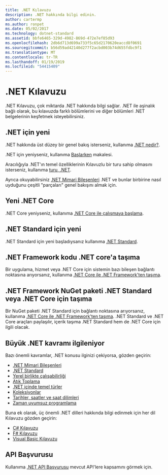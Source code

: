 ```yaml
---
title: .NET Kılavuzu
description: .NET hakkında bilgi edinin.
author: cartermp
ms.author: ronpet
ms.date: 05/02/2017
ms.technology: dotnet-standard
ms.assetid: bbfe6465-329d-4982-869d-472e7ef85d93
ms.openlocfilehash: 2db6d713d699a733f5c65d2170620eaccd8f0691
ms.sourcegitcommit: b56d59ad42140d277f2acbd003b74d655fdbc9f1
ms.translationtype: MT
ms.contentlocale: tr-TR
ms.lasthandoff: 01/19/2019
ms.locfileid: "54415409"
---
```

# <a name="net-guide"></a>.NET Kılavuzu

.NET Kılavuzu, çok miktarda .NET hakkında bilgi sağlar.  .NET ile aşinalık bağlı olarak, bu kılavuzda farklı bölümlerini ve diğer bölümleri .NET belgelerinin keşfetmek isteyebilirsiniz.

## <a name="new-to-net"></a>.NET için yeni

.NET hakkında üst düzey bir genel bakış isterseniz, kullanıma [.NET nedir?](https://www.microsoft.com/net/learn/what-is-dotnet).

.NET için yeniyseniz, kullanıma [Başlarken](get-started.md) makalesi.

Aracılığıyla .NET'ın temel özelliklerinin Kılavuzlu bir turu sahip olmasını isterseniz, kullanıma [turu, .NET](tour.md).

Ayrıca okuyabilirsiniz [.NET Mimari Bileşenleri](components.md) .NET ve bunlar birbirine nasıl uyduğunu çeşitli "parçaları" genel bakışını almak için.

## <a name="new-to-net-core"></a>Yeni .NET Core

.NET Core yeniyseniz, kullanıma [.NET Core ile çalışmaya başlama](../core/get-started.md).

## <a name="new-to-net-standard"></a>.NET Standard için yeni

.NET Standard için yeni başladıysanız kullanıma [.NET Standard](net-standard.md).

## <a name="porting-net-framework-code-to-net-core"></a>.NET Framework kodu .NET core'a taşıma

Bir uygulama, hizmet veya .NET Core için sistemin bazı bileşen bağlantı noktasına arıyorsanız, kullanıma [.NET Core ile .NET Framework'ten taşıma](../core/porting/index.md).

## <a name="porting-a-nuget-package-from-net-framework-to-net-standard-or-net-core"></a>.NET Framework NuGet paketi .NET Standard veya .NET Core için taşıma

Bir NuGet paketi .NET Standard için bağlantı noktasına arıyorsanız, kullanıma [.NET Core ile .NET Framework'ten taşıma](../core/porting/index.md).  .NET Standard ve .NET Core araçları paylaşılır, içerik taşıma .NET Standard hem de .NET Core için ilgili olacak.

## <a name="interested-in-major-net-concepts"></a>Büyük .NET kavramı ilgileniyor

Bazı önemli kavramlar, .NET konusu ilginizi çekiyorsa, gözden geçirin:

* [.NET Mimari Bileşenleri](components.md)
* [.NET Standard](net-standard.md)
* [Yerel birlikte çalışabilirliği](native-interop/index.md)
* [Atık Toplama](garbagecollection/index.md)
* [.NET içinde temel türler](base-types/index.md)
* [Koleksiyonlar](collections/index.md)
* [Tarihler, saatler ve saat dilimleri](datetime/index.md)
* [Zaman uyumsuz programlama](async.md)

Buna ek olarak, üç önemli .NET dilleri hakkında bilgi edinmek için her dil Kılavuzu gözden geçirin:

* [C# Kılavuzu](../csharp/index.md)
* [F# Kılavuzu](../fsharp/index.md)
* [Visual Basic Kılavuzu](../visual-basic/index.md)

## <a name="api-reference"></a>API Başvurusu

Kullanıma [.NET API Başvurusu](../../api/index.md) mevcut API'lere kapsamını görmek için.
